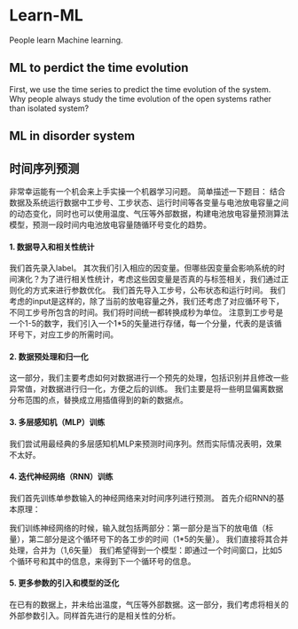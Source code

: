# Learn-ML
People learn Machine learning. 

## ML to perdict the time evolution
First, we use the time series to predict the time evolution of the system.
Why people always study the time evolution of the open systems rather than isolated system?

## ML in disorder system

## 时间序列预测

非常幸运能有一个机会来上手实操一个机器学习问题。
简单描述一下题目： 结合数据及系统运行数据中工步号、工步状态、运行时间等各变量与电池放电容量之间的动态变化，同时也可以使用温度、气压等外部数据，构建电池放电容量预测算法模型，预测一段时间内电池放电容量随循环号变化的趋势。

#### 1. 数据导入和相关性统计
我们首先录入label。 其次我们引入相应的因变量。但哪些因变量会影响系统的时间演化？为了进行相关性统计，考虑这些因变量是否真的与标签相关，我们通过正则化的方式来进行参数优化。
我们首先导入工步号，公布状态和运行时间。
我们考虑的input是这样的，除了当前的放电容量之外，我们还考虑了对应循环号下，不同工步号所包含的时间。我们将时间统一都转换成秒为单位。 注意到工步号是一个1-5的数字，我们引入一个1*5的矢量进行存储，每一个分量，代表的是该循环号下，对应工步的所需时间。
#### 2. 数据预处理和归一化
这一部分，我们主要考虑如何对数据进行一个预先的处理，包括识别并且修改一些异常值，对数据进行归一化，方便之后的训练。 我们主要是将一些明显偏离数据分布范围的点，替换成立用插值得到的新的数据点。
#### 3. 多层感知机（MLP）训练
我们尝试用最经典的多层感知机MLP来预测时间序列。然而实际情况表明，效果不太好。
#### 4. 迭代神经网络（RNN）训练
我们首先训练单参数输入的神经网络来对时间序列进行预测。
首先介绍RNN的基本原理：

我们训练神经网络的时候，输入就包括两部分：第一部分是当下的放电值（标量），第二部分是这个循环号下的各工步的时间（1*5的矢量）。 我们直接将其合并处理，合并为（1,6矢量） 
我们希望得到一个模型：即通过一个时间窗口，比如5个循环号和其中的信息，来得到下一个循环号的信息。
#### 5. 更多参数的引入和模型的泛化
在已有的数据上，并未给出温度，气压等外部数据。这一部分，我们考虑将相关的外部参数引入。同样首先进行的是相关性的分析。
